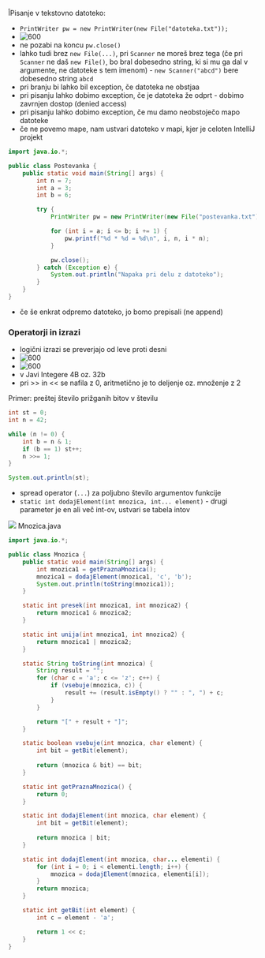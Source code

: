 ÎPisanje v tekstovno datoteko:
- `PrintWriter pw = new PrintWriter(new File("datoteka.txt"));`
- ![600](Pasted%20image%2020240320084638.png)
- ne pozabi na koncu `pw.close()`
- lahko tudi brez `new File(...)`, pri `Scanner` ne moreš brez tega (če pri `Scanner` ne daš `new File()`, bo bral dobesedno string, ki si mu ga dal v argumente, ne datoteke s tem imenom) - `new Scanner("abcd")` bere dobesedno string `abcd`
- pri branju bi lahko bil exception, če datoteka ne obstjaa
- pri pisanju lahko dobimo exception, če je datoteka že odprt - dobimo zavrnjen dostop (denied access)
- pri pisanju lahko dobimo exception, če mu damo neobstoječo mapo datoteke
- če ne povemo mape, nam ustvari datoteko v mapi, kjer je celoten IntelliJ projekt

```java
import java.io.*;

public class Postevanka {
    public static void main(String[] args) {
        int n = 7;
        int a = 3;
        int b = 6;

        try {
            PrintWriter pw = new PrintWriter(new File("postevanka.txt"));

            for (int i = a; i <= b; i += 1) {
                pw.printf("%d * %d = %d\n", i, n, i * n);
            }

            pw.close();
        } catch (Exception e) {
            System.out.println("Napaka pri delu z datoteko");
        }
    }
}
```

- če še enkrat odpremo datoteko, jo bomo prepisali (ne append)

### Operatorji in izrazi

- logični izrazi se preverjajo od leve proti desni
- ![600](Pasted%20image%2020240320091713.png)
- ![600](Pasted%20image%2020240320093150.png)
- v Javi Integere 4B oz. 32b
- pri >> in << se nafila z 0, aritmetično je to deljenje oz. množenje z 2

Primer: preštej število prižganih bitov v številu
```java
int st = 0;
int n = 42;

while (n != 0) {
	int b = n & 1;
	if (b == 1) st++;
	n >>= 1;
}

System.out.println(st);
```

- spread operator (`...`) za poljubno število argumentov funkcije
- `static int dodajElement(int mnozica, int... element)` - drugi parameter je en ali več int-ov, ustvari se tabela intov

![](Pasted%20image%2020240327090143.png)
Mnozica.java
```java
import java.io.*;

public class Mnozica {
    public static void main(String[] args) {
        int mnozica1 = getPraznaMnozica();
        mnozica1 = dodajElement(mnozica1, 'c', 'b');
        System.out.println(toString(mnozica1));
    }

    static int presek(int mnozica1, int mnozica2) {
        return mnozica1 & mnozica2;
    }

    static int unija(int mnozica1, int mnozica2) {
        return mnozica1 | mnozica2;
    }

    static String toString(int mnozica) {
        String result = "";
        for (char c = 'a'; c <= 'z'; c++) {
            if (vsebuje(mnozica, c)) {
                result += (result.isEmpty() ? "" : ", ") + c;
            }
        }

        return "[" + result + "]";
    }

    static boolean vsebuje(int mnozica, char element) {
        int bit = getBit(element);
        
        return (mnozica & bit) == bit;
    }

    static int getPraznaMnozica() {
        return 0;
    }

    static int dodajElement(int mnozica, char element) {
        int bit = getBit(element);
        
        return mnozica | bit;
    }

    static int dodajElement(int mnozica, char... elementi) {
        for (int i = 0; i < elementi.length; i++) {
            mnozica = dodajElement(mnozica, elementi[i]);
        }
        return mnozica;
    }

    static int getBit(int element) {
        int c = element - 'a';

        return 1 << c;
    }
}
```